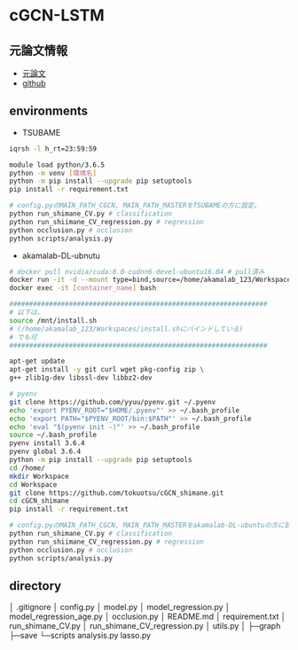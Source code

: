# cGCN-LSTM
## 元論文情報
* [元論文](https://www.mitpressjournals.org/doi/pdf/10.1162/netn_a_00171)
* [github](https://github.com/Lebo-Wang/cGCN_fMRI)

## environments

* TSUBAME
```bash
iqrsh -l h_rt=23:59:59

module load python/3.6.5
python -m venv [環境名]
python -m pip install --upgrade pip setuptools
pip install -r requirement.txt

# config.pyのMAIN_PATH_CGCN, MAIN_PATH_MASTERをTSUBAMEの方に設定。
python run_shimane_CV.py # classification
python run_shiimane_CV_regression.py # regression
python occlusion.py # occlusion
python scripts/analysis.py
```

* akamalab-DL-ubnutu
```bash
# docker pull nvidia/cuda:8.0-cudnn6-devel-ubuntu16.04 # pull済み
docker run -it -d --mount type=bind,source=/home/akamalab_123/Workspaces,destination=/mnt --gpus all --name [container_name] nvidia/cuda:8.0-cudnn6-devel-ubuntu16.04 bash
docker exec -it [container_name] bash

#################################################################
# 以下は、
source /mnt/install.sh
# (/home/akamalab_123/Workspaces/install.shにバインドしている)
# でも可
#################################################################

apt-get update
apt-get install -y git curl wget pkg-config zip \
g++ zlib1g-dev libssl-dev libbz2-dev

# pyenv
git clone https://github.com/yyuu/pyenv.git ~/.pyenv
echo 'export PYENV_ROOT="$HOME/.pyenv"' >> ~/.bash_profile
echo 'export PATH="$PYENV_ROOT/bin:$PATH"' >> ~/.bash_profile
echo 'eval "$(pyenv init -)"' >> ~/.bash_profile
source ~/.bash_profile
pyenv install 3.6.4
pyenv global 3.6.4
python -m pip install --upgrade pip setuptools
cd /home/
mkdir Workspace
cd Workspace
git clone https://github.com/tokuotsu/cGCN_shimane.git
cd cGCN_shimane
pip install -r requirement.txt

# config.pyのMAIN_PATH_CGCN, MAIN_PATH_MASTERをakamalab-DL-ubuntuの方に設定。
python run_shimane_CV.py # classification
python run_shiimane_CV_regression.py # regression
python occlusion.py # occlusion
python scripts/analysis.py
```

## directory
│  .gitignore
│  config.py
│  model.py
│  model_regression.py
│  model_regression_age.py
│  occlusion.py
│  README.md
│  requirement.txt
│  run_shimane_CV.py
│  run_shimane_CV_regression.py
│  utils.py
│
├─graph
├─save
└─scripts
        analysis.py
        lasso.py